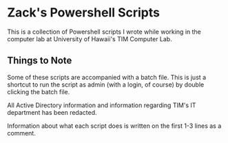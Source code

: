 # Zack's Powershell Scripts
This is a collection of Powershell scripts I wrote while working in the computer lab at University of Hawaii's TIM Computer Lab.

## Things to Note
Some of these scripts are accompanied with a batch file. This is just a shortcut to run the script as admin (with a login, of course) by double clicking the batch file.

All Active Directory information and information regarding TIM's IT department has been redacted.

Information about what each script does is written on the first 1-3 lines as a comment.
